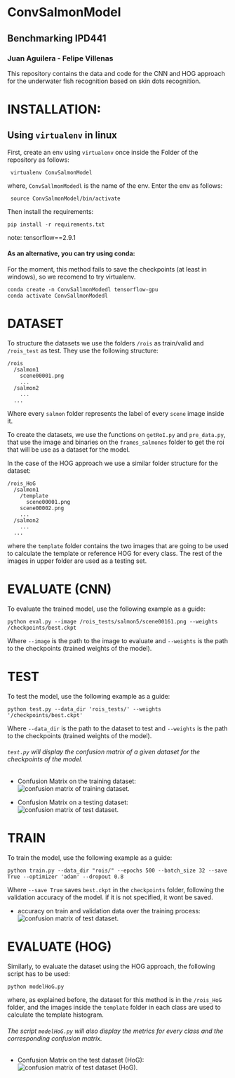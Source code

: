 # ConvSalmonModel
## Benchmarking IPD441
### Juan Aguilera - Felipe Villenas

This repository contains the data and code for the CNN and HOG approach for the underwater fish recognition based on skin dots recognition.

# INSTALLATION:

## Using `virtualenv` in linux

First, create an env using `virtualenv` once inside the Folder of the repository as follows:

```
 virtualenv ConvSalmonModel
```

where, `ConvSallmonModedl` is the name of the env.
Enter the env as follows:

```
 source ConvSalmonModel/bin/activate
```
Then install the requirements:

```
pip install -r requirements.txt
```
note: tensorflow==2.9.1
#### As an alternative, you can try using conda:
For the moment, this method fails to save the checkpoints (at least in windows), so we recomend to try virtualenv.

  ```
  conda create -n ConvSallmonModedl tensorflow-gpu
  conda activate ConvSallmonModedl
  ```
# DATASET
To structure the datasets we use the folders `/rois` as train/valid and `/rois_test` as test. They use the following structure:

```
/rois
  /salmon1
    scene00001.png
    ...
  /salmon2
    ...
  ...
```
Where every `salmon` folder represents the label of every `scene` image inside it.

To create the datasets, we use the functions on `getRoI.py` and `pre_data.py`, that use the image and binaries on the `frames_salmones` folder to get the roi that will be use as a dataset for the model.

In the case of the HOG approach we use a similar folder structure for the dataset:

```
/rois_HoG
  /salmon1
    /template
      scene00001.png
    scene00002.png
    ...
  /salmon2
    ...
  ...
```
where the `template` folder contains the two images that are going to be used to calculate the template or reference HOG for every class. The rest of the images in upper folder are used as a testing set.

# EVALUATE (CNN)
To evaluate the trained model, use the following example as a guide:
```
python eval.py --image /rois_tests/salmon5/scene00161.png --weights /checkpoints/best.ckpt
```
Where  `--image` is the path to the image to evaluate and  `--weights` is the path to the checkpoints (trained weights of the model).

# TEST
To test the model, use the following example as a guide:
```
python test.py --data_dir 'rois_tests/' --weights '/checkpoints/best.ckpt'
```
Where `--data_dir` is the path to the dataset to test and  `--weights` is the path to the checkpoints (trained weights of the model).

###### `test.py` will display the confusion matrix of a given dataset for the checkpoints of the model.

* Confusion Matrix on the training dataset:
  ![confusion matrix of training dataset.](/images_readme/conf_roi_bench.png)

* Confusion Matrix on a testing dataset:
  ![confusion matrix of test dataset.](/images_readme/conf_roi_tests_bench.png)

# TRAIN
To train the model, use the following example as a guide:
```
python train.py --data_dir "rois/" --epochs 500 --batch_size 32 --save True --optimizer 'adam' --dropout 0.8
```
Where `--save True` saves `best.ckpt` in the `checkpoints` folder, following the validation accuracy of the model. if it is not specified, it wont be saved.

* accuracy on train and validation data over the training process:
  ![confusion matrix of test dataset.](/images_readme/accuracy_bench.png)

# EVALUATE (HOG)
Similarly, to evaluate the dataset using the HOG approach, the following script has to be used:
```
python modelHoG.py
```
where, as explained before, the dataset for this method is in the `/rois_HoG` folder, and the images inside the `template` folder in each class are used to calculate the template histogram.

###### The script `modelHoG.py` will also display the metrics for every class and the corresponding confusion matrix.

* Confusion Matrix on the test dataset (HoG):
  ![confusion matrix of test dataset (HoG).](/images_readme/conf_roi_bench_hog.png)
